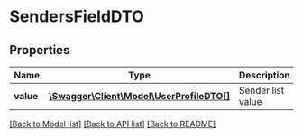 # SendersFieldDTO

## Properties
Name | Type | Description | Notes
------------ | ------------- | ------------- | -------------
**value** | [**\Swagger\Client\Model\UserProfileDTO[]**](UserProfileDTO.md) | Sender list value | [optional] 

[[Back to Model list]](../README.md#documentation-for-models) [[Back to API list]](../README.md#documentation-for-api-endpoints) [[Back to README]](../README.md)


